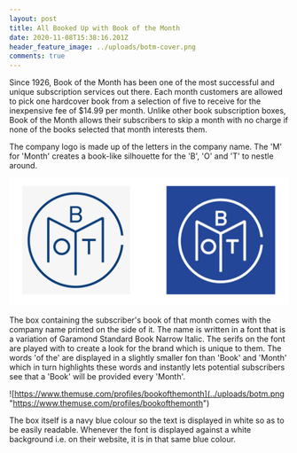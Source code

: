 ```yaml
---
layout: post
title: All Booked Up with Book of the Month
date: 2020-11-08T15:38:16.201Z
header_feature_image: ../uploads/botm-cover.png
comments: true
---
```

Since 1926, Book of the Month has been one of the most successful and unique subscription services out there. Each month customers are allowed to pick one hardcover book from a selection of five to receive for the inexpensive fee of $14.99 per month. Unlike other book subscription boxes, Book of the Month allows their subscribers to skip a month with no charge if none of the books selected that month interests them.

The company logo is made up of the letters in the company name. The 'M' for 'Month' creates a book-like silhouette for the 'B', 'O' and 'T' to nestle around. 

![BOTM](../uploads/screenshot-2020-11-14-at-17.15.24.png "BOTM")

The box containing the subscriber's book of that month comes with the company name printed on the side of it. The name is written in a font that is a variation of Garamond Standard Book Narrow Italic. The serifs on the font are played with to create a look for the brand which is unique to them. The words 'of the' are displayed in a slightly smaller fon than 'Book' and 'Month' which in turn highlights these words and instantly lets potential subscribers see that a 'Book' will be provided every 'Month'.

![https://www.themuse.com/profiles/bookofthemonth](../uploads/botm.png "https://www.themuse.com/profiles/bookofthemonth")

The box itself is a navy blue colour so the text is displayed in white so as to be easily readable. Whenever the font is displayed against a white background i.e. on their website, it is in that same blue colour.